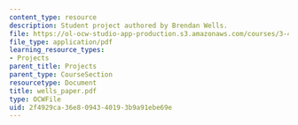 ```yaml
---
content_type: resource
description: Student project authored by Brendan Wells.
file: https://ol-ocw-studio-app-production.s3.amazonaws.com/courses/3-45-magnetic-materials-spring-2004/2f4929ca36e8094340193b9a91ebe69e_wells_paper.pdf
file_type: application/pdf
learning_resource_types:
- Projects
parent_title: Projects
parent_type: CourseSection
resourcetype: Document
title: wells_paper.pdf
type: OCWFile
uid: 2f4929ca-36e8-0943-4019-3b9a91ebe69e
---
```

